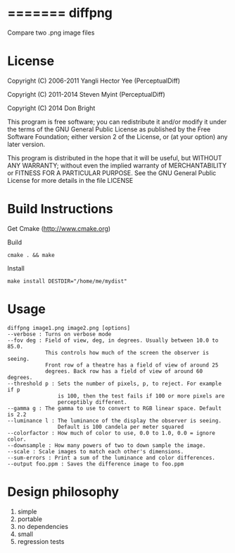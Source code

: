 =======
diffpng
=======

Compare two .png image files

License
=======

Copyright (C) 2006-2011 Yangli Hector Yee (PerceptualDiff)

Copyright (C) 2011-2014 Steven Myint (PerceptualDiff)

Copyright (C) 2014 Don Bright

This program is free software; you can redistribute it and/or modify it under
the terms of the GNU General Public License as published by the Free Software
Foundation; either version 2 of the License, or (at your option) any later
version.

This program is distributed in the hope that it will be useful, but WITHOUT ANY
WARRANTY; without even the implied warranty of MERCHANTABILITY or FITNESS FOR A
PARTICULAR PURPOSE.  See the GNU General Public License for more details in the
file LICENSE

Build Instructions
==================

Get Cmake (http://www.cmake.org)

Build

    cmake . && make

Install

    make install DESTDIR="/home/me/mydist"


Usage
=====

    diffpng image1.png image2.png [options]
    --verbose : Turns on verbose mode
    --fov deg : Field of view, deg, in degrees. Usually between 10.0 to 85.0.
                This controls how much of the screen the observer is seeing.
                Front row of a theatre has a field of view of around 25
                degrees. Back row has a field of view of around 60 degrees.
    --threshold p : Sets the number of pixels, p, to reject. For example if p
                    is 100, then the test fails if 100 or more pixels are
                    perceptibly different.
    --gamma g : The gamma to use to convert to RGB linear space. Default is 2.2
    --luminance l : The luminance of the display the observer is seeing.
                    Default is 100 candela per meter squared
    --colorfactor : How much of color to use, 0.0 to 1.0, 0.0 = ignore color.
    --downsample : How many powers of two to down sample the image.
    --scale : Scale images to match each other's dimensions.
    --sum-errors : Print a sum of the luminance and color differences.
    --output foo.ppm : Saves the difference image to foo.ppm

Design philosophy
=================

1. simple
2. portable
3. no dependencies
4. small
5. regression tests


